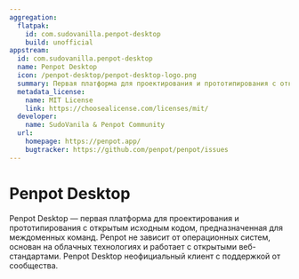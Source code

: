```yaml
---
aggregation:
  flatpak:
    id: com.sudovanilla.penpot-desktop
    build: unofficial
appstream:
  id: com.sudovanilla.penpot-desktop
  name: Penpot Desktop
  icon: /penpot-desktop/penpot-desktop-logo.png
  summary: Первая платформа для проектирования и прототипирования с открытым исходным кодом, предназначенная для междоменных команд.
  metadata_license:
    name: MIT License
    link: https://choosealicense.com/licenses/mit/
  developer:
    name: SudoVanila & Penpot Community
  url:
    homepage: https://penpot.app/
    bugtracker: https://github.com/penpot/penpot/issues
---
```


# Penpot Desktop

Penpot Desktop — первая платформа для проектирования и прототипирования с открытым исходным кодом, предназначенная для междоменных команд. Penpot не зависит от операционных систем, основан на облачных технологиях и работает с открытыми веб-стандартами. Penpot Desktop неофициальный клиент с поддержкой от сообщества.

<!--@include: @apps/_parts/install/content-flatpak.md-->
